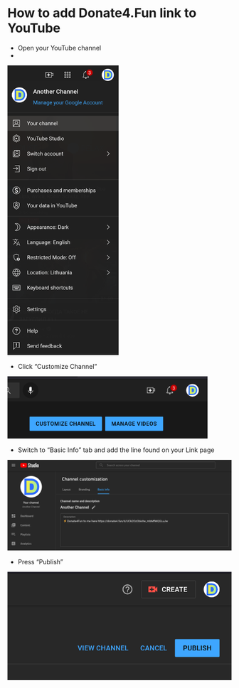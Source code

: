 # How to add Donate4.Fun link to YouTube

- Open your YouTube channel
- 
<img src="youtube-0.png" alt="YouTube 0" width="250"/>

- Click “Customize Channel”

<img src="youtube-1.png" alt="YouTube 1" width="450"/>

- Switch to “Basic Info” tab and add the line found on your Link page

<img src="youtube-2.png" alt="YouTube 2" width="750"/>

- Press “Publish”

<img src="youtube-3.png" alt="YouTube 3" width="550"/>

